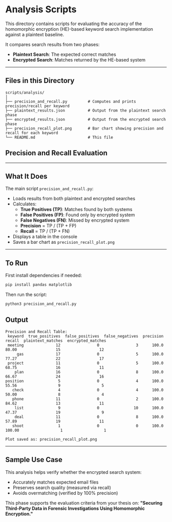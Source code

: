 # Analysis Scripts 

This directory contains scripts for evaluating the accuracy of the homomorphic encryption (HE)-based keyword search implementation against a plaintext baseline.

It compares search results from two phases:
- **Plaintext Search**: The expected correct matches
- **Encrypted Search**: Matches returned by the HE-based system

---

## Files in this Directory

```
scripts/analysis/
│
├── precision_and_recall.py         # Computes and prints precision/recall per keyword
├── plaintext_results.json          # Output from the plaintext search phase
├── encrypted_results.json          # Output from the encrypted search phase
├── precision_recall_plot.png       # Bar chart showing precision and recall for each keyword
└── README.md                       # This file
```

## Precision and Recall Evaluation


---

## What It Does

The main script `precision_and_recall.py`:
- Loads results from both plaintext and encrypted searches
- Calculates:
  - **True Positives (TP)**: Matches found by both systems
  - **False Positives (FP)**: Found only by encrypted system
  - **False Negatives (FN)**: Missed by encrypted system
  - **Precision** = TP / (TP + FP)
  - **Recall** = TP / (TP + FN)
- Displays a table in the console
- Saves a bar chart as `precision_recall_plot.png`

---

## To Run

First install dependencies if needed:

```bash
pip install pandas matplotlib
```

Then run the script:

```bash
python3 precision_and_recall.py
```

## Output

```
Precision and Recall Table:
 keyword  true_positives  false_positives  false_negatives  precision  recall  plaintext_matches  encrypted_matches
 meeting              12                0                3      100.0   80.00                 15                 12
     gas              17                0                5      100.0   77.27                 22                 17
 project              11                0                5      100.0   68.75                 16                 11
    plan              16                0                8      100.0   66.67                 24                 16
position               5                0                4      100.0   55.56                  9                  5
   check               4                0                4      100.0   50.00                  8                  4
   phone              11                0                2      100.0   84.62                 13                 11
    list               9                0               10      100.0   47.37                 19                  9
    deal              11                0                8      100.0   57.89                 19                 11
   shoot               1                0                0      100.0  100.00                  1                  1

Plot saved as: precision_recall_plot.png

```

---

## Sample Use Case

This analysis helps verify whether the encrypted search system:
- Accurately matches expected email files
- Preserves search quality (measured via recall)
- Avoids overmatching (verified by 100% precision)

This phase supports the evaluation criteria from your thesis on:
**"Securing Third-Party Data in Forensic Investigations Using Homomorphic Encryption."**

